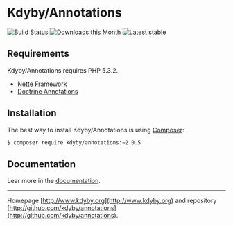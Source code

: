Kdyby/Annotations
======

[![Build Status](https://travis-ci.org/Kdyby/Annotations.svg?branch=nette-2.1)](https://travis-ci.org/Kdyby/Annotations)
[![Downloads this Month](https://img.shields.io/packagist/dm/kdyby/annotations.svg)](https://packagist.org/packages/kdyby/annotations)
[![Latest stable](https://img.shields.io/packagist/v/kdyby/annotations.svg)](https://packagist.org/packages/kdyby/annotations)


Requirements
------------

Kdyby/Annotations requires PHP 5.3.2.

- [Nette Framework](https://github.com/nette/nette)
- [Doctrine Annotations](https://github.com/doctrine/annotations)


Installation
------------

The best way to install Kdyby/Annotations is using  [Composer](http://getcomposer.org/):

```sh
$ composer require kdyby/annotations:~2.0.5
```


Documentation
------------

Lear more in the [documentation](https://github.com/Kdyby/Annotations/blob/nette-2.1/docs/en/index.md).


-----

Homepage [http://www.kdyby.org](http://www.kdyby.org) and repository [http://github.com/kdyby/annotations](http://github.com/kdyby/annotations).
